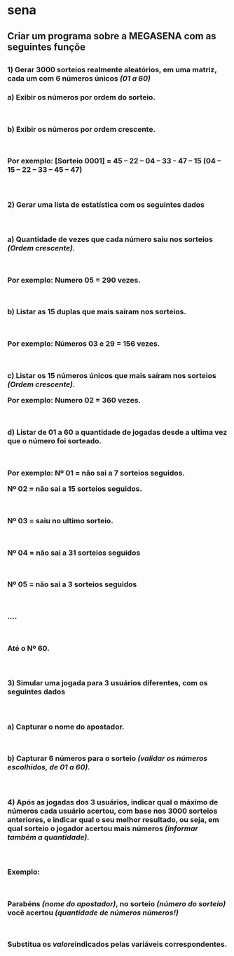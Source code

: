 # sena
<h2> Criar um programa sobre a MEGASENA com as seguintes funçõe<h2>
<h3> 1) Gerar 3000 sorteios realmente aleatórios, em uma matriz, cada um com 6 números únicos <em>(01 a 60)</em><h3>
<p> a) Exibir os números por ordem do sorteio.</p><br/>
<p> b) Exibir os números por ordem crescente.</p><br>
<p><strong>Por exemplo:</strong> [Sorteio 0001] = 45 – 22 – 04 – 33 - 47 – 15 (04 – 15 – 22 – 33 – 45 – 47)</p><br/>
<h3>2) Gerar uma lista de estatística com os seguintes dados<h3><br/>
<p> a) Quantidade de vezes que cada número saiu nos sorteios <em>(Ordem crescente).</em></p><br/>
<p><strong> Por exemplo:</strong> Numero 05 = 290 vezes.</p><br/>
<p> b) Listar as 15 duplas que mais saíram nos sorteios.</p><br/>
<p><strong>Por exemplo:</strong> Números 03 e 29 = 156 vezes.</p><br/>
<p> c) Listar os 15 números únicos que mais saíram nos sorteios <em>(Ordem crescente).</em></p>
<p><strong>Por exemplo:</strong> Numero 02 = 360 vezes.</p><br/>
<p> d) Listar de 01 a 60 a quantidade de jogadas desde a ultima vez que o número foi sorteado.</p><br/>
<p> <strong>Por exemplo:</strong> Nº 01 = não sai a 7 sorteios seguidos.<br/>
<p>Nº 02 = não sai a 15 sorteios seguidos.</p><br/>
<p>Nº 03 = saiu no ultimo sorteio.</p><br/>
<p>Nº 04 = não sai a 31 sorteios seguidos</p><br/>
<p>Nº 05 = não sai a 3 sorteios seguidos</p><br/>
<p>....</p><br/>
<p>Até o Nº 60.</p><br>

<h3>3) Simular uma jogada para 3 usuários diferentes, com os seguintes dados<h3><br/>

<p> a) Capturar o nome do apostador.</p><br/>
<p> b) Capturar 6 números para o sorteio <em>(validar os números escolhidos, de 01 a 60).</em></p><br/>

<h3> 4) Após as jogadas dos 3 usuários, indicar qual o máximo de números cada usuário acertou, com base nos 3000 sorteios anteriores, e indicar qual o seu melhor resultado, ou seja, em qual sorteio o jogador acertou mais números <em>(informar também a quantidade).</em><h3><br/>

<p> <strong>Exemplo:</strong> </p><br/>
<p>Parabéns <em>(nome do apostador)</em>, no sorteio <em>(número do sorteio)</em> você acertou <em>(quantidade de números números!)</em></p><br/>
<p> Substitua os <em>valore</em>indicados pelas variáveis correspondentes.</p>
